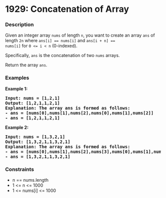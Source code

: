 # 1929: Concatenation of Array

### Description
Given an integer array <code>nums</code> of length <code>n</code>, you want to create an array <code>ans</code> of length <code>2n</code> where <code>ans[i] == nums[i]</code> and <code>ans[i + n] == nums[i]</code> for <code>0 <= i < n</code> (0-indexed).

Specifically, <code>ans</code> is the concatenation of two <code>nums</code> arrays.

Return the array <code>ans</code>.

### Examples

<p><strong>Example 1:</strong></p>

<pre><strong>Input: nums = [1,2,1]</strong>
<strong>Output: [1,2,1,1,2,1]</strong>
<strong>Explanation: The array ans is formed as follows:
- ans = [nums[0],nums[1],nums[2],nums[0],nums[1],nums[2]]
- ans = [1,2,1,1,2,1]</strong>
</pre>

<p><strong>Example 2:</strong></p>

<pre><strong>Input: nums = [1,3,2,1]</strong>
<strong>Output: [1,3,2,1,1,3,2,1]</strong>
<strong>Explanation: The array ans is formed as follows:
- ans = [nums[0],nums[1],nums[2],nums[3],nums[0],nums[1],nums[2],nums[3]]
- ans = [1,3,2,1,1,3,2,1]</strong>
</pre>

### Constraints
<ul>
	<li>n == nums.length</li>
	<li>1 <= n <= 1000</li>
	<li>1 <= nums[i] <= 1000</li>
</ul>


